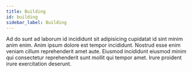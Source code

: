 ```yaml
---
title: Building
id: building
sidebar_label: Building
---
```


Ad do sunt ad laborum id incididunt sit adipisicing cupidatat id sint minim anim enim. Anim ipsum dolore est tempor incididunt. Nostrud esse enim veniam cillum reprehenderit amet aute. Eiusmod incididunt eiusmod minim qui consectetur reprehenderit sunt mollit qui tempor amet. Irure proident irure exercitation deserunt.

